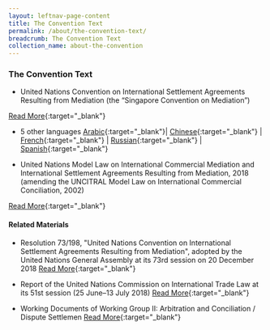 ```yaml
---
layout: leftnav-page-content
title: The Convention Text
permalink: /about/the-convention-text/
breadcrumb: The Convention Text
collection_name: about-the-convention
---
```


### **The Convention Text** 
* United Nations Convention on International Settlement Agreements Resulting from Mediation (the “Singapore Convention on Mediation”)

[Read More](https://uncitral.un.org/sites/uncitral.un.org/files/singapore_convention_eng.pdf){:target="_blank"}


* 5 other languages
[Arabic](https://uncitral.un.org/sites/uncitral.un.org/files/media-documents/uncitral/ar/mediation_convention_a.pdf){:target="_blank"}| [Chinese](https://uncitral.un.org/sites/uncitral.un.org/files/media-documents/uncitral/zh/mediation_convention_c.pdf){:target="_blank"} | [French](https://uncitral.un.org/sites/uncitral.un.org/files/media-documents/uncitral/fr/mediation_convention_f.pdf){:target="_blank"} | [Russian](https://uncitral.un.org/sites/uncitral.un.org/files/media-documents/uncitral/ru/mediation_convention_r.pdf){:target="_blank"} | [Spanish](https://uncitral.un.org/sites/uncitral.un.org/files/media-documents/uncitral/es/mediation_convention_s.pdf){:target="_blank"}


* United Nations Model Law on International Commercial Mediation and International Settlement Agreements Resulting from Mediation, 2018 (amending the UNCITRAL Model Law on International Commercial Conciliation, 2002)

[Read More](http://www.uncitral.org/pdf/english/commissionsessions/51st-session/Annex_II.pdf){:target="_blank"}

#### **Related Materials** 
* Resolution 73/198, "United Nations Convention on International Settlement Agreements Resulting from Mediation", adopted by the United Nations General Assembly at its 73rd session on 20 December 2018
[Read More](https://uncitral.un.org/sites/uncitral.un.org/files/singapore_convention_eng.pdf){:target="_blank"}

* Report of the United Nations Commission on International Trade Law at its 51st session (25 June–13 July 2018)
[Read More](https://uncitral.un.org/sites/uncitral.un.org/files/singapore_convention_eng.pdf){:target="_blank"}

* Working Documents of Working Group II: Arbitration and Conciliation / Dispute Settlemen
[Read More](https://uncitral.un.org/sites/uncitral.un.org/files/singapore_convention_eng.pdf){:target="_blank"}
